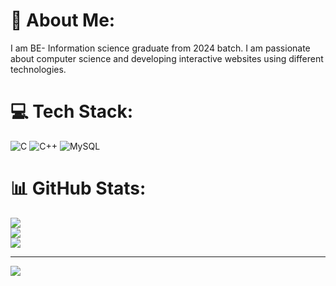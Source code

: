 # 💫 About Me:
I am BE- Information science graduate from 2024 batch. I am passionate about computer science and developing interactive websites using different technologies.<br>


# 💻 Tech Stack:
![C](https://img.shields.io/badge/c-%2300599C.svg?style=for-the-badge&logo=c&logoColor=white) ![C++](https://img.shields.io/badge/c++-%2300599C.svg?style=for-the-badge&logo=c%2B%2B&logoColor=white) ![MySQL](https://img.shields.io/badge/mysql-4479A1.svg?style=for-the-badge&logo=mysql&logoColor=white)
# 📊 GitHub Stats:
![](https://github-readme-stats.vercel.app/api?username=deepaknayak2003&theme=dark&hide_border=false&include_all_commits=false&count_private=false)<br/>
![](https://github-readme-streak-stats.herokuapp.com/?user=deepaknayak2003&theme=dark&hide_border=false)<br/>
![](https://github-readme-stats.vercel.app/api/top-langs/?username=deepaknayak2003&theme=dark&hide_border=false&include_all_commits=false&count_private=false&layout=compact)

---
[![](https://visitcount.itsvg.in/api?id=deepaknayak2003&icon=0&color=0)](https://visitcount.itsvg.in)

<!-- Proudly created with GPRM ( https://gprm.itsvg.in ) -->
